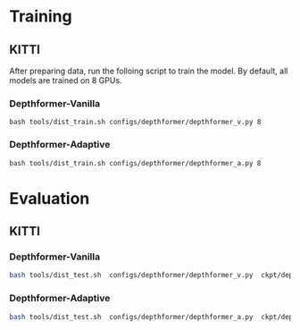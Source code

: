 # Training

## KITTI

After preparing data, run the folloing script to train the model. By default, all models are trained on 8 GPUs.

### Depthformer-Vanilla
```
bash tools/dist_train.sh configs/depthformer/depthformer_v.py 8
```

### Depthformer-Adaptive
```
bash tools/dist_train.sh configs/depthformer/depthformer_a.py 8
```

# Evaluation

## KITTI

### Depthformer-Vanilla

```bash
bash tools/dist_test.sh  configs/depthformer/depthformer_v.py  ckpt/depthformer_v.pth  8
```


### Depthformer-Adaptive

```bash
bash tools/dist_test.sh  configs/depthformer/depthformer_a.py  ckpt/depthformer_a.pth  8
```
